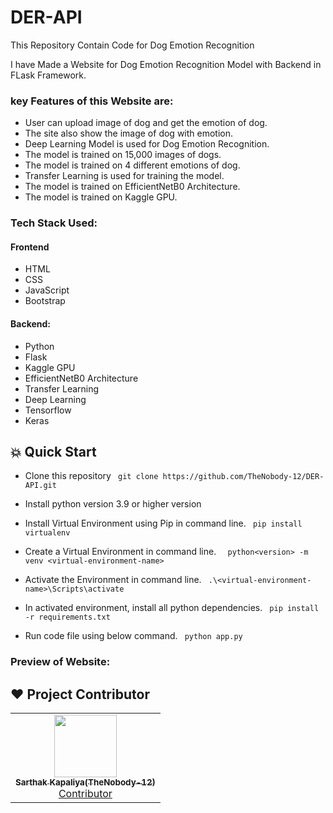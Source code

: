 # DER-API
This Repository Contain Code for Dog Emotion Recognition

I have Made a Website for Dog Emotion Recognition Model with Backend in FLask Framework.

### key Features of this Website are:
- User can upload image of dog and get the emotion of dog.
- The site also show the image of dog with emotion.
- Deep Learning Model is used for Dog Emotion Recognition.
- The model is trained on 15,000 images of dogs.
- The model is trained on 4 different emotions of dog.
- Transfer Learning is used for training the model.
- The model is trained on EfficientNetB0 Architecture.
- The model is trained on Kaggle GPU.

### Tech Stack Used:
#### Frontend
- HTML
- CSS
- JavaScript
- Bootstrap
#### Backend:
- Python
- Flask
- Kaggle GPU
- EfficientNetB0 Architecture
- Transfer Learning
- Deep Learning
- Tensorflow
- Keras
 
##  💥 Quick Start
- Clone this repository
  ` git clone https://github.com/TheNobody-12/DER-API.git`

- Install  python version 3.9 or higher version

- Install Virtual Environment using Pip in command line.
  ` pip install virtualenv`

- Create a Virtual Environment in command line.
  `  python<version> -m venv <virtual-environment-name>`

- Activate the Environment in command line.
  ` .\<virtual-environment-name>\Scripts\activate`

- In activated environment, install all python dependencies.
  ` pip install -r requirements.txt`

- Run code file using below command.
  ` python app.py`
 

### Preview of Website:


## ❤️ Project Contributor

<table>
	<tr>
		<td align="center">
			<a href="https://github.com/TheNobody-12">
				<img src="https://user-images.githubusercontent.com/75840118/210078270-64c36621-56e4-4cd8-beb6-bcfcb949fe3d.jpg" width="100px" alt="" /> 
				<br /> <sub><b>Sarthak Kapaliya(TheNobody-12)</b></sub>
			</a>
			<br /> <a href="https://github.com/TheNobody-12"> 
		Contributor
	    </a>
		</td>
	</tr>
</table>

